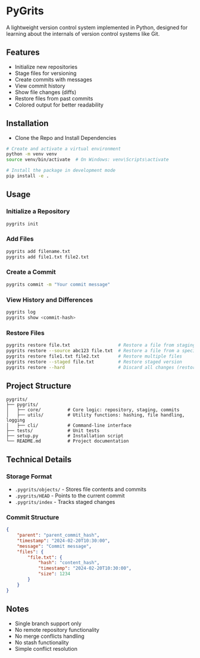 # PyGrits

A lightweight version control system implemented in Python, designed for learning about the internals of version control systems like Git.

## Features

- Initialize new repositories  
- Stage files for versioning  
- Create commits with messages  
- View commit history  
- Show file changes (diffs)  
- Restore files from past commits  
- Colored output for better readability  

## Installation

- Clone the Repo and Install Dependencies

```bash
# Create and activate a virtual environment
python -m venv venv
source venv/bin/activate  # On Windows: venv\Scripts\activate

# Install the package in development mode
pip install -e .
```

## Usage

### Initialize a Repository

```bash
pygrits init
```

### Add Files

```bash
pygrits add filename.txt
pygrits add file1.txt file2.txt
```

### Create a Commit

```bash
pygrits commit -m "Your commit message"
```

### View History and Differences

```bash
pygrits log
pygrits show <commit-hash>
```

### Restore Files

```bash
pygrits restore file.txt                  # Restore a file from staging
pygrits restore --source abc123 file.txt  # Restore a file from a specific commit
pygrits restore file1.txt file2.txt       # Restore multiple files
pygrits restore --staged file.txt         # Restore staged version
pygrits restore --hard                    # Discard all changes (restore to HEAD)
```

## Project Structure

```mint
pygrits/
├── pygrits/
│   ├── core/          # Core logic: repository, staging, commits
│   ├── utils/         # Utility functions: hashing, file handling, logging
│   ├── cli/           # Command-line interface
├── tests/             # Unit tests
├── setup.py           # Installation script
└── README.md          # Project documentation
```

## Technical Details

### Storage Format

- `.pygrits/objects/` - Stores file contents and commits  
- `.pygrits/HEAD` - Points to the current commit  
- `.pygrits/index` - Tracks staged changes  

### Commit Structure

```json
{
    "parent": "parent_commit_hash",
    "timestamp": "2024-02-20T10:30:00",
    "message": "Commit message",
    "files": {
        "file.txt": {
            "hash": "content_hash",
            "timestamp": "2024-02-20T10:30:00",
            "size": 1234
        }
    }
}
```

## Notes

- Single branch support only  
- No remote repository functionality  
- No merge conflicts handling
- No stash functionality  
- Simple conflict resolution  